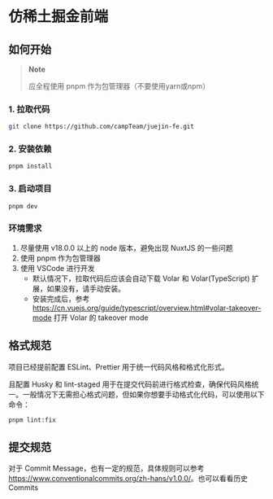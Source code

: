 # 仿稀土掘金前端

## 如何开始

> **Note**
>
> 应全程使用 pnpm 作为包管理器（不要使用yarn或npm）

### 1. 拉取代码

```bash
git clone https://github.com/campTeam/juejin-fe.git
```

### 2. 安装依赖

```bash
pnpm install
```

### 3. 启动项目

```bash
pnpm dev
```

### 环境需求

1. 尽量使用 v18.0.0 以上的 node 版本，避免出现 NuxtJS 的一些问题
2. 使用 pnpm 作为包管理器
3. 使用 VSCode 进行开发
    - 默认情况下，拉取代码后应该会自动下载 Volar 和 Volar(TypeScript) 扩展，如果没有，请手动安装。
    - 安装完成后，参考 <https://cn.vuejs.org/guide/typescript/overview.html#volar-takeover-mode> 打开 Volar 的 takeover mode

## 格式规范

项目已经提前配置 ESLint、Prettier 用于统一代码风格和格式化形式。

且配置 Husky 和 lint-staged 用于在提交代码前进行格式检查，确保代码风格统一。一般情况下无需担心格式问题，但如果你想要手动格式化代码，可以使用以下命令：

```bash
pnpm lint:fix
```

## 提交规范

对于 Commit Message，也有一定的规范，具体规则可以参考 <https://www.conventionalcommits.org/zh-hans/v1.0.0/>。也可以看看历史 Commits

<!-- ## 自动部署

主分支的代码会自动部署到服务器上，可以通过 <https://juejin.daidr.me> 访问，且 commit 更新内容会在飞书群进行通知。 -->
